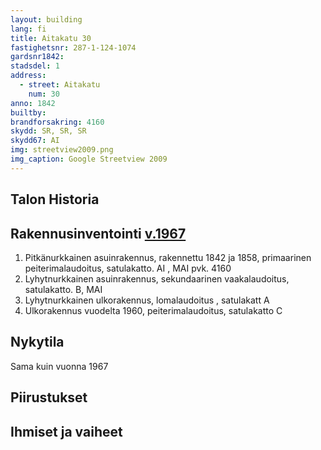 ```yaml
---
layout: building
lang: fi
title: Aitakatu 30
fastighetsnr: 287-1-124-1074
gardsnr1842:
stadsdel: 1
address:
  - street: Aitakatu
    num: 30
anno: 1842
builtby:
brandforsakring: 4160
skydd: SR, SR, SR
skydd67: AI
img: streetview2009.png
img_caption: Google Streetview 2009
---
```

## Talon Historia


## Rakennusinventointi <a href="/sources/keinanen_karki.pdf">v.1967</a>
1. Pitkänurkkainen asuinrakennus, rakennettu 1842 ja 1858, primaarinen peiterimalaudoitus, satulakatto. AI , MAI pvk. 4160
2. Lyhytnurkkainen asuinrakennus, sekundaarinen vaakalaudoitus, satulakatto. B, MAI
3. Lyhytnurkkainen ulkorakennus, lomalaudoitus , satulakatt A
4. Ulkorakennus vuodelta 1960, peiterimalaudoitus, satulakatto C

## Nykytila
Sama kuin vuonna 1967


## Piirustukset


## Ihmiset ja vaiheet
